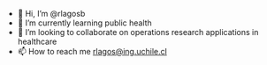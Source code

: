 - 👋 Hi, I’m @rlagosb
- 🌱 I’m currently learning public health
- 💞️ I’m looking to collaborate on operations research applications in healthcare
- 📫 How to reach me rlagos@ing.uchile.cl

<!---
rlagosb/rlagosb is a ✨ special ✨ repository because its `README.md` (this file) appears on your GitHub profile.
You can click the Preview link to take a look at your changes.
--->
